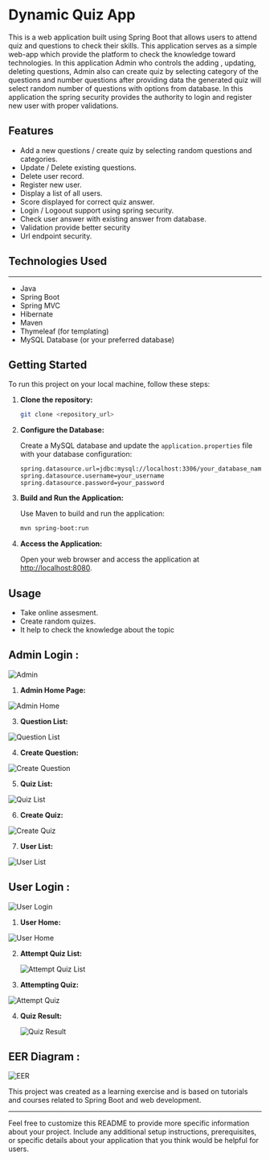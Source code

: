 # Dynamic Quiz App

This is a web application built using Spring Boot that allows users to attend quiz and questions to check their skills. This application serves as a simple web-app which provide the platform to check the knowledge toward technologies. In this application Admin who controls the adding , updating, deleting questions, Admin also can create quiz by selecting category of the questions and number questions after providing data the generated quiz will select random number of questions with options from database. In this application the spring security provides the authority to login and register new user with proper validations.

## Features

- Add a new questions / create quiz by selecting random questions and categories.
- Update / Delete existing questions.
- Delete user record.
- Register new user.
- Display a list of all users.
- Score displayed for correct quiz answer.
- Login / Logoout support using spring security.
- Check user answer with existing answer from database.
- Validation provide better security
- Url endpoint security.

## Technologies Used
--------------------------------------------------------------------------------------------------------------------
- Java
- Spring Boot
- Spring MVC
- Hibernate
- Maven
- Thymeleaf (for templating)
- MySQL Database (or your preferred database)

## Getting Started

To run this project on your local machine, follow these steps:

1. **Clone the repository:**

   ```bash
   git clone <repository_url>
   ```

2. **Configure the Database:**

   Create a MySQL database and update the `application.properties` file with your database configuration:

   ```properties
   spring.datasource.url=jdbc:mysql://localhost:3306/your_database_name
   spring.datasource.username=your_username
   spring.datasource.password=your_password
   ```

3. **Build and Run the Application:**

   Use Maven to build and run the application:

   ```bash
   mvn spring-boot:run
   ```

4. **Access the Application:**

   Open your web browser and access the application at [http://localhost:8080](http://localhost:8080).

## Usage

- Take online assesment.
- Create random quizes.
- It help to check the knowledge about the topic


## Admin Login :

![Admin](Admin.png)

1. **Admin Home Page:**
   
![Admin Home](AdminHome.png)

3. **Question List:**
   
![Question List](QuestionList.png)

4. **Create Question:**
   
 ![Create Question](CreateQuestion.png)

5. **Quiz List:**
   
![Quiz List](QuizList.png)

6. **Create Quiz:**
   
![Create Quiz](CreateQuiz.png)

7. **User List:**
   
![User List](UserList.png)



## User Login :

![User Login](UserLogin.png)

1. **User Home:**
   
![User Home](UserrHome.png)

2. **Attempt Quiz List:**
   
   ![Attempt Quiz List](AtttemptQuizList.png)
   
3. **Attempting Quiz:**
   
![Attempt Quiz](AttemptingQuiz.png)

4. **Quiz Result:**

   ![Quiz Result](QuizResult.png)

## EER Diagram :
![EER](EER.png)



This project was created as a learning exercise and is based on tutorials and courses related to Spring Boot and web development.

---

Feel free to customize this README to provide more specific information about your project. Include any additional setup instructions, prerequisites, or specific details about your application that you think would be helpful for users.
